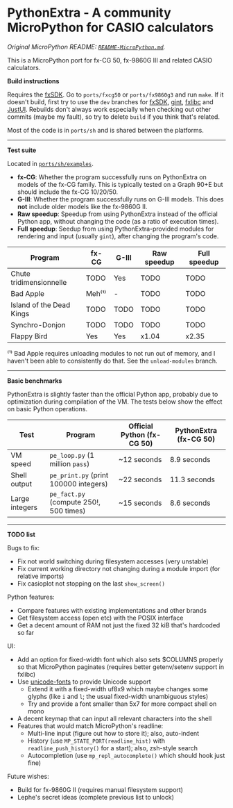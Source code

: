 # PythonExtra - A community MicroPython for CASIO calculators

*Original MicroPython README: [`README-MicroPython.md`](README-MicroPython.md).*

This is a MicroPython port for fx-CG 50, fx-9860G III and related CASIO calculators.

**Build instructions**

Requires the [fxSDK](/Lephenixnoir/fxsdk). Go to `ports/fxcg50` or `ports/fx9860g3` and run `make`. If it doesn't build, first try to use the `dev` branches for [fxSDK](/Lephenixnoir/fxSDK), [gint](/Lephenixnoir/gint), [fxlibc](/Lephenixnoir/fxlib) and [JustUI](/Lephenixnoir/JustUI). Rebuilds don't always work especially when checking out other commits (maybe my fault), so try to delete `build` if you think that's related.

Most of the code is in `ports/sh` and is shared between the platforms.

---

**Test suite**

Located in [`ports/sh/examples`](ports/sh/examples).

* **fx-CG**: Whether the program successfully runs on PythonExtra on
  models of the fx-CG family. This is typically tested on a Graph 90+E but
  should include the fx-CG 10/20/50.
* **G-III**: Whether the program successfully runs on G-III models.
  This does **not** include older models like the fx-9860G II.
* **Raw speedup**: Speedup from using PythonExtra instead of the official
  Python app, without changing the code (as a ratio of execution times).
* **Full speedup**: Seedup from using PythonExtra-provided modules for
  rendering and input (usually `gint`), after changing the program's code.

| Program | fx-CG | G-III | Raw speedup | Full speedup |
| ------- | ----- | ----- | ----------- | ------------ |
| Chute tridimensionnelle | TODO | Yes | TODO | TODO |
| Bad Apple | Meh⁽¹⁾ | - | TODO | TODO |
| Island of the Dead Kings | TODO | TODO | TODO | TODO |
| Synchro-Donjon | TODO | TODO | TODO | TODO |
| Flappy Bird | Yes | Yes | x1.04 | x2.35 |

⁽¹⁾ Bad Apple requires unloading modules to not run out of memory, and I
haven't been able to consistently do that. See the `unload-modules` branch.

---

**Basic benchmarks**

PythonExtra is slightly faster than the official Python app, probably due to
optimization during compilation of the VM. The tests below show the effect on
basic Python operations.

| Test | Program | Official Python (fx-CG 50) | PythonExtra (fx-CG 50) |
| ---- | ------- | -------------------------- | ---------------------- |
| VM speed | `pe_loop.py` (1 million `pass`) | ~12 seconds | 8.9 seconds |
| Shell output | `pe_print.py` (print 100000 integers) | ~22 seconds | 11.3 seconds |
| Large integers | `pe_fact.py` (compute 250!, 500 times) | ~15 seconds | 8.6 seconds |

---

**TODO list**

Bugs to fix:
- Fix not world switching during filesystem accesses (very unstable)
- Fix current working directory not changing during a module import (for
  relative imports)
- Fix casioplot not stopping on the last `show_screen()`

Python features:
- Compare features with existing implementations and other brands
- Get filesystem access (open etc) with the POSIX interface
- Get a decent amount of RAM not just the fixed 32 kiB that's hardcoded so far

UI:
- Add an option for fixed-width font which also sets $COLUMNS properly so that
  MicroPython paginates (requires better getenv/setenv support in fxlibc)
- Use [unicode-fonts](/Lephenixnoir/unicode-fonts) to provide Unicode support
  * Extend it with a fixed-width uf8x9 which maybe changes some glyphs (like
    `i` and `l`; the usual fixed-width unambiguous styles)
  * Try and provide a font smaller than 5x7 for more compact shell on mono
- A decent keymap that can input all relevant characters into the shell
- Features that would match MicroPython's readline:
   * Multi-line input (figure out how to store it); also, auto-indent
   * History (use `MP_STATE_PORT(readline_hist)` with `readline_push_history()`
     for a start); also, zsh-style search
   * Autocompletion (use `mp_repl_autocomplete()` which should hook just fine)

Future wishes:
- Build for fx-9860G II (requires manual filesystem support)
- Lephe's secret ideas (complete previous list to unlock)
